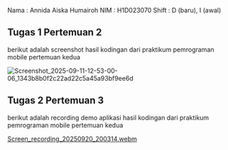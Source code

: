 Nama : Annida Aiska Humairoh
NIM : H1D023070
Shift : D (baru), I (awal)

## Tugas 1 Pertemuan 2
berikut adalah screenshot hasil kodingan dari praktikum pemrograman mobile pertemuan kedua

![Screenshot_2025-09-11-12-53-00-06_1343b8b0f2c22ad22c5a45a93bf9ee6d](https://github.com/user-attachments/assets/bce83fd9-6cf2-4fc1-ad89-7f61d238739e)


## Tugas 2 Pertemuan 3
berikut adalah recording demo aplikasi hasil kodingan dari praktikum pemrograman mobile pertemuan kedua

[Screen_recording_20250920_200314.webm](https://github.com/user-attachments/assets/97f4744f-6a4b-43fe-9f49-262ee1348829)

